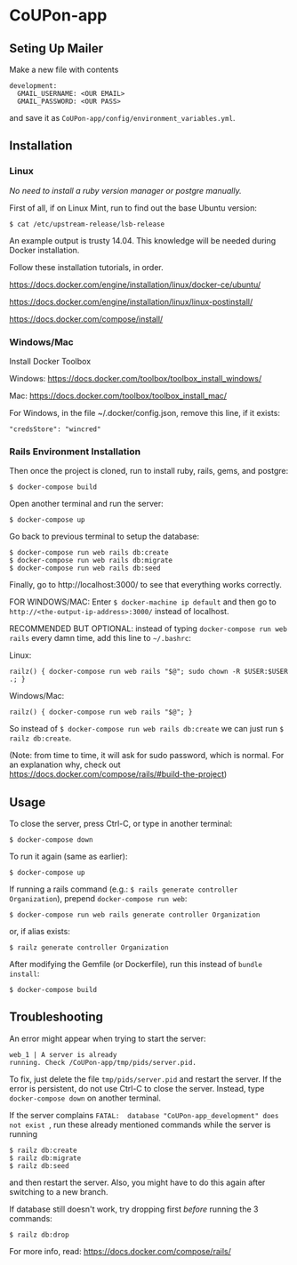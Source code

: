 # CoUPon-app

## Seting Up Mailer


Make a new file with contents
```
development:
  GMAIL_USERNAME: <OUR EMAIL>
  GMAIL_PASSWORD: <OUR PASS>
```
and save it as `CoUPon-app/config/environment_variables.yml`.

## Installation

### Linux

_No need to install a ruby version manager or postgre manually._

First of all, if on Linux Mint, run to find out the base Ubuntu version:
```
$ cat /etc/upstream-release/lsb-release
```

An example output is trusty 14.04. This knowledge will be needed during Docker installation.

Follow these installation tutorials, in order.

https://docs.docker.com/engine/installation/linux/docker-ce/ubuntu/

https://docs.docker.com/engine/installation/linux/linux-postinstall/

https://docs.docker.com/compose/install/

### Windows/Mac

Install Docker Toolbox

Windows: https://docs.docker.com/toolbox/toolbox_install_windows/

Mac: https://docs.docker.com/toolbox/toolbox_install_mac/

For Windows, in the file ~/.docker/config.json, remove this line, if it exists:
```
"credsStore": "wincred"
```

### Rails Environment Installation

Then once the project is cloned, run to install ruby, rails, gems, and postgre:
```
$ docker-compose build
```

Open another terminal and run the server:
```
$ docker-compose up
```

Go back to previous terminal to setup the database:
```
$ docker-compose run web rails db:create
$ docker-compose run web rails db:migrate
$ docker-compose run web rails db:seed
```

Finally, go to http://localhost:3000/ to see that everything works correctly.

FOR WINDOWS/MAC: Enter `$ docker-machine ip default` and then go to `http://<the-output-ip-address>:3000/` instead of localhost.

RECOMMENDED BUT OPTIONAL: instead of typing `docker-compose run web rails` every damn time, add this line to `~/.bashrc`:

Linux:
```
railz() { docker-compose run web rails "$@"; sudo chown -R $USER:$USER .; }
```
Windows/Mac:
```
railz() { docker-compose run web rails "$@"; }
```

So instead of `$ docker-compose run web rails db:create` we can just run `$ railz db:create`.

(Note: from time to time, it will ask for sudo password, which is normal. For an explanation why, check out https://docs.docker.com/compose/rails/#build-the-project)

## Usage
To close the server, press Ctrl-C, or type in another terminal:
```
$ docker-compose down
```

To run it again (same as earlier):
```
$ docker-compose up
```

If running a rails command (e.g.: `$ rails generate controller Organization`), prepend `docker-compose run web`:
```
$ docker-compose run web rails generate controller Organization
```
or, if alias exists:
```
$ railz generate controller Organization
```

After modifying the Gemfile (or Dockerfile), run this instead of `bundle install`:
```
$ docker-compose build
```

## Troubleshooting

An error might appear when trying to start the server:
```
web_1 | A server is already
running. Check /CoUPon-app/tmp/pids/server.pid.
```
To fix, just delete the file `tmp/pids/server.pid` and restart the server.
If the error is persistent, do not use Ctrl-C to close the server. Instead, type `docker-compose down` on another terminal.

If the server complains `FATAL:  database "CoUPon-app_development" does not exist `, run these already mentioned commands while the server is running
```
$ railz db:create
$ railz db:migrate
$ railz db:seed
```
and then restart the server. Also, you might have to do this again after switching to a new branch.

If database still doesn't work, try dropping first _before_ running the 3 commands:
```
$ railz db:drop
```




For more info, read: https://docs.docker.com/compose/rails/
